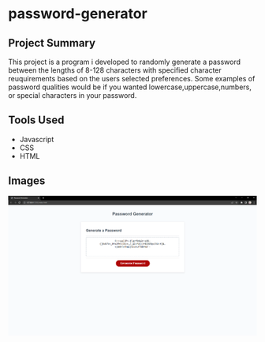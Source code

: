 # password-generator

## Project Summary

This project is a program i developed to randomly generate a password between the lengths of 8-128 characters with specified character reuquirements based on the users selected preferences. Some examples of password qualities would be if you wanted lowercase,uppercase,numbers, or special characters in your password.

## Tools Used

* Javascript
* CSS
* HTML

## Images

![](Screenshot_1.png)